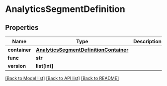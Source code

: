 # AnalyticsSegmentDefinition

## Properties
Name | Type | Description | Notes
------------ | ------------- | ------------- | -------------
**container** | [**AnalyticsSegmentDefinitionContainer**](AnalyticsSegmentDefinitionContainer.md) |  | [optional] 
**func** | **str** |  | [optional] 
**version** | **list[int]** |  | [optional] 

[[Back to Model list]](../README.md#documentation-for-models) [[Back to API list]](../README.md#documentation-for-api-endpoints) [[Back to README]](../README.md)

